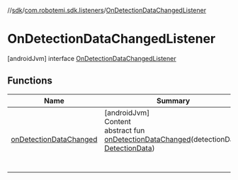 //[sdk](../../../index.md)/[com.robotemi.sdk.listeners](../index.md)/[OnDetectionDataChangedListener](index.md)



# OnDetectionDataChangedListener  
 [androidJvm] interface [OnDetectionDataChangedListener](index.md)   


## Functions  
  
|  Name |  Summary | 
|---|---|
| <a name="com.robotemi.sdk.listeners/OnDetectionDataChangedListener/onDetectionDataChanged/#com.robotemi.sdk.model.DetectionData/PointingToDeclaration/"></a>[onDetectionDataChanged](on-detection-data-changed.md)| <a name="com.robotemi.sdk.listeners/OnDetectionDataChangedListener/onDetectionDataChanged/#com.robotemi.sdk.model.DetectionData/PointingToDeclaration/"></a>[androidJvm]  <br>Content  <br>abstract fun [onDetectionDataChanged](on-detection-data-changed.md)(detectionData: [DetectionData](../../com.robotemi.sdk.model/-detection-data/index.md))  <br><br><br>|

